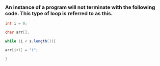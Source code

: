 ### An instance of a program will not terminate with the following code. This type of loop is referred to as this.

```java
int i = 0;

char arr[];

while (i < s.length()){

arr[i+1] = "i";

}
```
